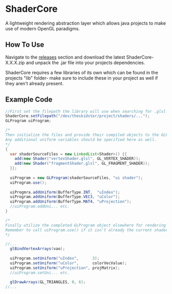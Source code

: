 # ShaderCore
A lightweight rendering abstraction layer which allows java projects to make use of modern OpenGL paradigms.

## How To Use
Navigate to the <a href="https://github.com/theskidster/ShaderCore/releases">releases</a> section and download the latest ShaderCore-X.X.X.zip and unpack the .jar file into your 
projects dependencies. 

ShaderCore requires a few libraries of its own which can be found in the projects "lib" folder- make sure to include these in your project as well if 
they aren't already present.

## Example Code
```java
//First set the filepath the library will use when searching for .glsl files to compile.
ShaderCore.setFilepath("/dev/theskidster/project/shaders/...");
GLProgram uiProgram;

/*
Then initialize the files and provide their compiled objects to the GLProgram object.
Any additional uniform variables should be specified here as well.
*/
{
  var shaderSourceFiles = new LinkedList<Shader>() {{
    add(new Shader("vertexShader.glsl", GL_VERTEX_SHADER));
    add(new Shader("fragmentShader.glsl", GL_FRAGMENT_SHADER));
  }};
  
  uiProgram = new GLProgram(shaderSourceFiles, "ui shader");
  uiProgram.use();
  
  uiProgmra.addUniform(BufferType.INT,  "uIndex");
  uiProgram.addUniform(BufferType.VEC3, "uColor");
  uiProgram.addUniform(BufferType.MAT4, "uProjection");
  //uiProgram.addUni... etc.
}

/*
Finally utilize the completed GLProgram object elsewhere for rendering operations.
Remember to call uiProgram.use() if it isn't already the current shader program!
*/

//...
  glBindVertexArrays(vao);
  
  uiProgram.setUniform("uIndex",      3);
  uiProgram.setUniform("uColor",      colorVecValue);
  uiProgram.setUniform("uProjection", projMatrix);
  //uiProgram.setUni... etc.
  
  glDrawArrays(GL_TRIANGLES, 0, 6);
//...
```
